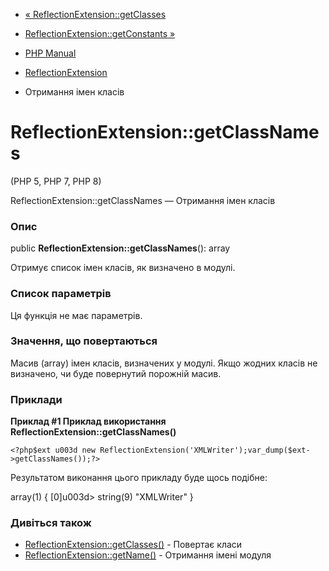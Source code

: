 - [«
ReflectionExtension::getClasses](reflectionextension.getclasses.md)
- [ReflectionExtension::getConstants
»](reflectionextension.getconstants.md)

- [PHP Manual](index.md)
- [ReflectionExtension](class.reflectionextension.md)
- Отримання імен класів

# ReflectionExtension::getClassNames

(PHP 5, PHP 7, PHP 8)

ReflectionExtension::getClassNames — Отримання імен класів

### Опис

public **ReflectionExtension::getClassNames**(): array

Отримує список імен класів, як визначено в модулі.

### Список параметрів

Ця функція не має параметрів.

### Значення, що повертаються

Масив (array) імен класів, визначених у модулі. Якщо жодних класів
не визначено, чи буде повернутий порожній масив.

### Приклади

**Приклад #1 Приклад використання
**ReflectionExtension::getClassNames()****

` <?php$ext u003d new ReflectionExtension('XMLWriter');var_dump($ext->getClassNames());?> `

Результатом виконання цього прикладу буде щось подібне:

array(1) {
[0]u003d>
string(9) "XMLWriter"
}

### Дивіться також

- [ReflectionExtension::getClasses()](reflectionextension.getclasses.md) -
Повертає класи
- [ReflectionExtension::getName()](reflectionextension.getname.md) -
Отримання імені модуля
